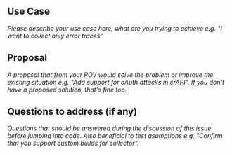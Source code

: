 <!--
Welcome to the crAPI repo!

- Please be respectful and considerate of others when commenting on issues.
- Please search for existing issues in order to make sure we don't have duplicate bugs/feature requests.
- If you have a question please ask it on our crapi Slack channel on OWASP slack(https://join.slack.com/t/owasp/shared_invite/zt-18rwlvzj6-BmIjvJj9gW6QUQG0fEusMQ) instead of creating an issue.
- Please provide as much information as possible so we all understand the issue.
-->

## Use Case
*Please describe your use case here, what are you trying to achieve e.g. "I want to collect only error traces"*

## Proposal
*A proposal that from your POV would solve the problem or improve the existing situation e.g. "Add support for oAuth attacks in crAPI". If you don't have a proposed solution, that's fine too.*

## Questions to address (if any)
*Questions that should be answered during the discussion of this issue before jumping into code. Also beneficial to test asumptions e.g. "Confirm that you support custom builds for collector".*
